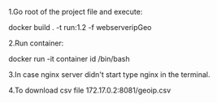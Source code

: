 1.Go root of the project file and execute:

docker build . -t run:1.2 -f webserveripGeo 

2.Run container:

docker run -it container id /bin/bash

 3.In case nginx server didn't start type nginx in the terminal.

 4.To download csv file 172.17.0.2:8081/geoip.csv
